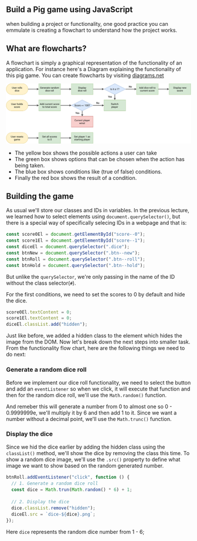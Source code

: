 ## Build a Pig game using JavaScript

when building a project or functionality, one good practice you can emmulate is creating a flowchart to understand how the project works.

## What are flowcharts?

A flowchart is simply a graphical representation of the functionality of an application. For instance here's a Diagram explaining the functionality of this pig game. You can create flowcharts by visiting [diagrams.net](https://diagrams.net)

![Pig Game fLow chart](./pig-game-flowchart.png)

- The yellow box shows the possible actions a user can take
- The green box shows options that can be chosen when the action has being taken.
- The blue box shows conditions like (true of false) conditions.
- Finally the red box shows the result of a condition.

## Building the game

As usual we'll store our classes and IDs in variables. In the previous lecture, we learned how to select elements using `document.querySelector()`, but there is a special way of specifically selecing IDs in a webpage and that is:

```js
const score0El = document.getElementById("score--0");
const score1El = document.getElementById("score--1");
const diceEl = document.querySelector(".dice");
const btnNew = document.querySelector(".btn--new");
const btnRoll = document.querySelector(".btn--roll");
const btnHold = document.querySelector(".btn--hold");
```

But unlike the `querySelector`, we're only passing in the name of the ID without the class selector(`#`).

For the first conditions, we need to set the scores to 0 by default and hide the dice.

```js
score0El.textContent = 0;
score1El.textContent = 0;
diceEl.classList.add("hidden");
```

Just like before, we added a hidden class to the element which hides the image from the DOM. Now let's break down the next steps into smaller task. From the functionality flow chart, here are the following things we need to do next:

### Generate a random dice roll

Before we implement our dice roll functionality, we need to select the button and add an `eventListener` so when we click, it will execute that function and then for the random dice roll, we'll use the `Math.random()` function.

And remeber this will generate a number from 0 to almost one so 0 - 0.9999999e, we'll multiply it by 6 and then add 1 to it. Since we want a number without a decimal point, we'll use the `Math.trunc()` function.

### Display the dice

Since we hid the dice earlier by adding the hidden class using the `classList()` method, we'll show the dice by removing the class this time. To show a random dice image, we'll use the `.src()` property to define what image we want to show based on the random generated number.

```js
btnRoll.addEventListener("click", function () {
  // 1. Generate a random dice roll
  const dice = Math.trun(Math.random() * 6) + 1;

  // 2. Display the dice
  dice.classList.remove("hidden");
  diceEl.src = `dice-${dice}.png`;
});
```

Here `dice` represents the random dice number from 1 - 6;
